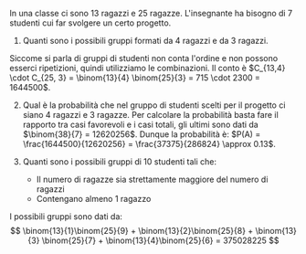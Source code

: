In una classe ci sono 13 ragazzi e 25 ragazze. L'insegnante ha bisogno di 7 studenti cui far svolgere un certo progetto.
1) Quanti sono i possibili gruppi formati da 4 ragazzi e da 3 ragazzi.

Siccome si parla di gruppi di studenti non conta l'ordine e non possono esserci ripetizioni, quindi utilizziamo le combinazioni.
Il conto è $C_{13,4} \cdot C_{25, 3} = \binom{13}{4} \binom{25}{3} = 715 \cdot 2300 = 1644500$.

2) Qual è la probabilità che nel gruppo di studenti scelti per il progetto ci siano 4 ragazzi e 3 ragazze.
Per calcolare la probabilità basta fare il rapporto tra casi favorevoli e i casi totali, gli ultimi sono dati da $\binom{38}{7} = 12620256$.
Dunque la probabilità è: $P(A) = \frac{1644500}{12620256} = \frac{37375}{286824} \approx 0.13$.

3) Quanti sono i possibili gruppi di 10 studenti tali che:
	- Il numero di ragazze sia strettamente maggiore del numero di ragazzi 
	- Contengano almeno 1 ragazzo

I possibili gruppi sono dati da:
$$
\binom{13}{1}\binom{25}{9} + \binom{13}{2}\binom{25}{8} + \binom{13}{3} \binom{25}{7} + \binom{13}{4}\binom{25}{6} = 375028225
$$
